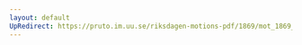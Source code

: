 ```yaml
---
layout: default
UpRedirect: https://pruto.im.uu.se/riksdagen-motions-pdf/1869/mot_1869__ak__17/mot_1869__ak__17-001.pdf
---
```

